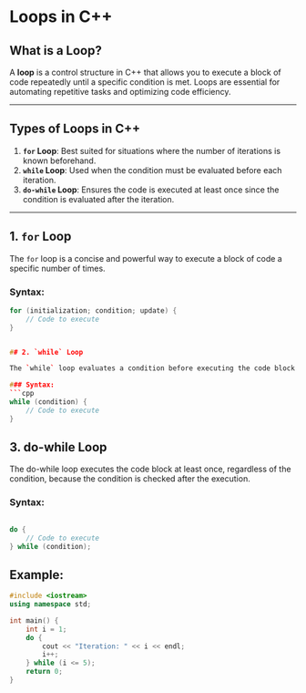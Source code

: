 # Loops in C++

## What is a Loop?

A **loop** is a control structure in C++ that allows you to execute a block of code repeatedly until a specific condition is met. Loops are essential for automating repetitive tasks and optimizing code efficiency.

---

## Types of Loops in C++

1. **`for` Loop**: Best suited for situations where the number of iterations is known beforehand.
2. **`while` Loop**: Used when the condition must be evaluated before each iteration.
3. **`do-while` Loop**: Ensures the code is executed at least once since the condition is evaluated after the iteration.

---

## 1. `for` Loop

The `for` loop is a concise and powerful way to execute a block of code a specific number of times.

### Syntax:
```cpp
for (initialization; condition; update) {
    // Code to execute
}


## 2. `while` Loop

The `while` loop evaluates a condition before executing the code block. It continues looping as long as the condition remains true.

### Syntax:
```cpp
while (condition) {
    // Code to execute
}
```

## 3. do-while Loop
The do-while loop executes the code block at least once, regardless of the condition, because the condition is checked after the execution.

### Syntax:
```cpp

do {
    // Code to execute
} while (condition);
```

## Example:
```cpp
#include <iostream>
using namespace std;

int main() {
    int i = 1;
    do {
        cout << "Iteration: " << i << endl;
        i++;
    } while (i <= 5);
    return 0;
}
```